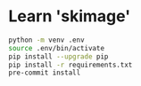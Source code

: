 # Learn 'skimage'

```bash
python -m venv .env
source .env/bin/activate
pip install --upgrade pip
pip install -r requirements.txt
pre-commit install
```
